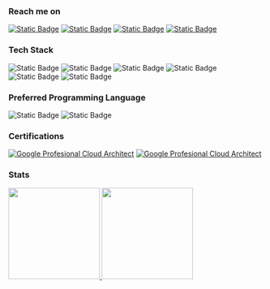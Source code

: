 ### Reach me on
[![Static Badge](https://img.shields.io/badge/Gmail-EA4335?logo=gmail&logoColor=white&style=for-the-badge)](mailto:kiki.h.hutapea@gmail.com)
[![Static Badge](https://img.shields.io/badge/Linkedin-0A66C2?logo=linkedin&logoColor=white&style=for-the-badge)](https://www.linkedin.com/in/kiki-h-hutapea)
[![Static Badge](https://img.shields.io/badge/Twitter-1D9BF0?logo=twitter&logoColor=white&style=for-the-badge)](https://twitter.com/khhini)
[![Static Badge](https://img.shields.io/badge/Medium-000000?logo=medium&logoColor=white&style=for-the-badge)](https://medium.com/@khhini)

### Tech Stack
![Static Badge](https://img.shields.io/badge/Linux-FCC624?logo=linux&logoColor=black&style=for-the-badge)
![Static Badge](https://img.shields.io/badge/Google_Cloud-4285F4?logo=google-cloud&logoColor=white&style=for-the-badge)
![Static Badge](https://img.shields.io/badge/Docker-2496ED?logo=docker&logoColor=white&style=for-the-badge)
![Static Badge](https://img.shields.io/badge/Kubernetes-326CE5?logo=kubernetes&logoColor=white&style=for-the-badge)
![Static Badge](https://img.shields.io/badge/Terraform-7B42BC?logo=terraform&logoColor=white&style=for-the-badge)
![Static Badge](https://img.shields.io/badge/Ansible-EE0000?logo=ansible&logoColor=white&style=for-the-badge)
<br>

### Preferred Programming Language
![Static Badge](https://img.shields.io/badge/Python-3776AB?logo=python&logoColor=white&style=for-the-badge)
![Static Badge](https://img.shields.io/badge/Go-00ADD8?logo=go&logoColor=white&style=for-the-badge)
<br>

### Certifications
[![Google Profesional Cloud Architect](https://api.accredible.com/v1/frontend/credential_website_embed_image/badge/42110135)](https://www.credential.net/0ed6a298-e90c-4bf1-a865-96cc7fd4e1fa#gs.3gpqhy)
[![Google Profesional Cloud Architect](https://api.accredible.com/v1/frontend/credential_website_embed_image/badge/39024014)](https://www.credential.net/dc1d1150-d2ed-4085-a466-ffd78a389522#gs.3gpm84)


### Stats
<div align = "left">
<a href = "https://github.com/khhini">
  <img height="180em" src = "https://github-readme-stats-eight-theta.vercel.app/api?username=khhini&show_icons=true&theme=tokyonight&include_all_commits=true&count_private=true">
</a>
<a href = "https://github.com/khhini">
  <img height="180em" src = "https://github-readme-stats-eight-theta.vercel.app/api/top-langs/?username=khhini&langs_count=8&layout=compact&theme=tokyonight">
</a>
</div>
</br>